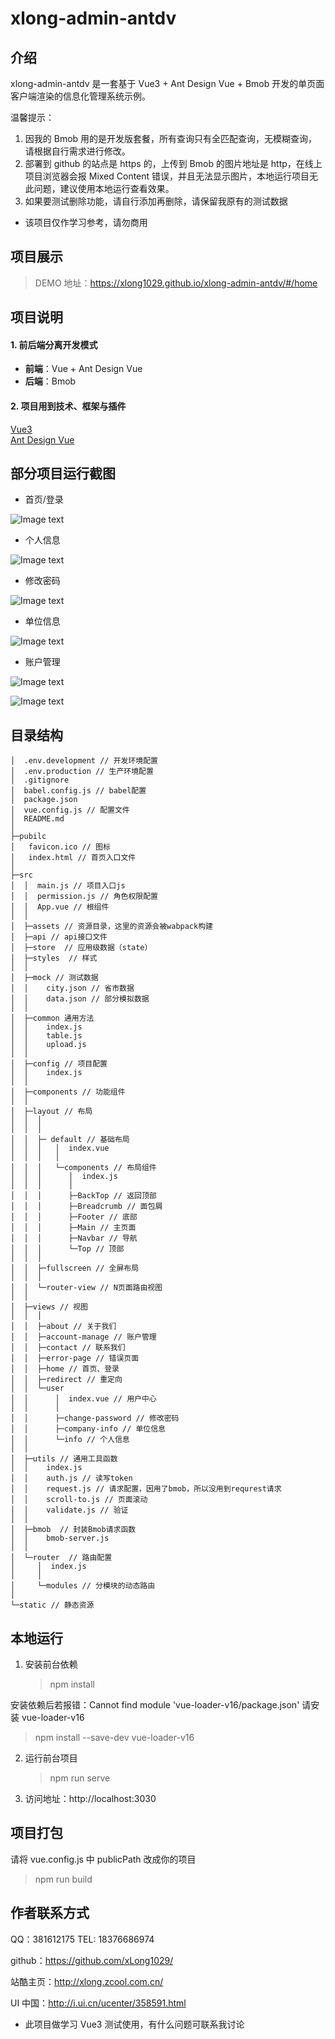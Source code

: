 # xlong-admin-antdv

## 介绍

xlong-admin-antdv 是一套基于 Vue3 + Ant Design Vue + Bmob 开发的单页面客户端渲染的信息化管理系统示例。

温馨提示：

1. 因我的 Bmob 用的是开发版套餐，所有查询只有全匹配查询，无模糊查询，请根据自行需求进行修改。
2. 部署到 github 的站点是 https 的，上传到 Bmob 的图片地址是 http，在线上项目浏览器会报 Mixed Content 错误，并且无法显示图片，本地运行项目无此问题，建议使用本地运行查看效果。
3. 如果要测试删除功能，请自行添加再删除，请保留我原有的测试数据

* 该项目仅作学习参考，请勿商用

## 项目展示

> DEMO 地址：https://xlong1029.github.io/xlong-admin-antdv/#/home

## 项目说明

#### 1. 前后端分离开发模式

- **前端**：Vue + Ant Design Vue
- **后端**：Bmob

#### 2. 项目用到技术、框架与插件

[Vue3](https://v3.vuejs.org/)<br/>
[Ant Design Vue](https://github.com/vueComponent/ant-design-vue)<br/>

## 部分项目运行截图

- 首页/登录

![Image text](static/images/screen-1.gif)

- 个人信息

![Image text](static/images/screen-2.gif)

- 修改密码

![Image text](static/images/screen-3.gif)

- 单位信息

![Image text](static/images/screen-4.gif)

- 账户管理

![Image text](static/images/screen-5.gif)

![Image text](static/images/screen-6.gif)

## 目录结构

```
│  .env.development // 开发环境配置
│  .env.production // 生产环境配置
│  .gitignore
│  babel.config.js // babel配置
│  package.json
│  vue.config.js // 配置文件
│  README.md
│
├─pubilc
│   favicon.ico // 图标
│   index.html // 首页入口文件
│
├─src
│  │  main.js // 项目入口js
│  │  permission.js // 角色权限配置
│  │  App.vue // 根组件
│  │
│  ├─assets // 资源目录，这里的资源会被wabpack构建
│  ├─api // api接口文件
│  ├─store  // 应用级数据（state）
│  ├─styles  // 样式
│  │
│  ├─mock // 测试数据
│  │    city.json // 省市数据
│  │    data.json // 部分模拟数据
│  │
│  ├─common 通用方法
│  │    index.js
│  │    table.js
│  │    upload.js
│  │
│  ├─config // 项目配置
│  │    index.js
│  │
│  ├─components // 功能组件
│  │
│  ├─layout // 布局
│  │  │
│  │  │
│  │  ├─ default // 基础布局
│  │  │   │  index.vue
│  │  │   │
│  │  │   └─components // 布局组件
│  │  │      │  index.js
│  │  │      │
│  │  │      ├─BackTop // 返回顶部
│  │  │      ├─Breadcrumb // 面包屑
│  │  │      ├─Footer // 底部
│  │  │      ├─Main // 主页面
│  │  │      ├─Navbar // 导航
│  │  │      └─Top // 顶部
│  │  │
│  │  ├─fullscreen // 全屏布局
│  │  │
│  │  └─router-view // N页面路由视图
│  │
│  ├─views // 视图
│  │  │
│  │  ├─about // 关于我们
│  │  ├─account-manage // 账户管理
│  │  ├─contact // 联系我们
│  │  ├─error-page // 错误页面
│  │  ├─home // 首页、登录
│  │  ├─redirect // 重定向
│  │  └─user
│  │      │  index.vue // 用户中心
│  │      │
│  │      ├─change-password // 修改密码
│  │      ├─company-info // 单位信息
│  │      └─info // 个人信息
│  │
│  ├─utils // 通用工具函数
│  │    index.js
│  │    auth.js // 读写token
│  │    request.js // 请求配置，因用了bmob，所以没用到requrest请求
│  │    scroll-to.js // 页面滚动
│  │    validate.js // 验证
│  │
│  ├─bmob  // 封装Bmob请求函数
│  │    bmob-server.js
│  │
│  └─router  // 路由配置
│     │  index.js
│     │
│     └─modules // 分模块的动态路由
│
└─static // 静态资源
```

## 本地运行

1. 安装前台依赖
   > npm install

安装依赖后若报错：Cannot find module 'vue-loader-v16/package.json'
请安装 vue-loader-v16

> npm install --save-dev vue-loader-v16

2. 运行前台项目
   > npm run serve
3. 访问地址：http://localhost:3030

## 项目打包

请将 vue.config.js 中 publicPath 改成你的项目

> npm run build

## 作者联系方式

QQ：381612175
TEL: 18376686974

github：https://github.com/xLong1029/

站酷主页：http://xlong.zcool.com.cn/

UI 中国：http://i.ui.cn/ucenter/358591.html

- 此项目做学习 Vue3 测试使用，有什么问题可联系我讨论
